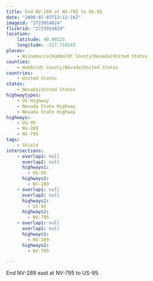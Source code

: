 ```yaml
---
title: End NV-289 at NV-795 to US-95
date: "2008-07-07T13:12:16Z"
imageid: "2723914824"
flickrid: "2723914824"
location:
    latitude: 40.99225
    longitude: -117.718242
places:
    - Winnemucca|Humboldt County|Nevada|United States
counties:
    - Humboldt County|Nevada|United States
countries:
    - United States
states:
    - Nevada|United States
highwaytypes:
    - US Highway
    - Nevada State Highway
    - Nevada State Highway
highways:
    - US-95
    - NV-289
    - NV-795
tags:
    - Shield
intersections:
    - overlap1: null
      overlap2: null
      highways1:
        - US-95
      highways2:
        - NV-289
    - overlap1: null
      overlap2: null
      highways1:
        - US-95
      highways2:
        - NV-795
    - overlap1: null
      overlap2: null
      highways1:
        - NV-289
      highways2:
        - NV-795

---
```

End NV-289 east at NV-795 to US-95.